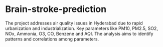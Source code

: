 # Brain-stroke-prediction
The project addresses air quality issues in Hyderabad due to rapid urbanization and industrialization. Key parameters like PM10, PM2.5, SO2, NOx, Ammonia, O3, CO, Benzene and AQI. The analysis aims to identify patterns and correlations among parameters.
